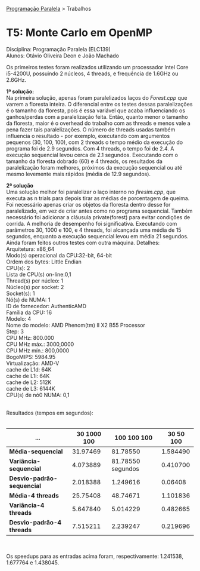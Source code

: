 [Programação Paralela](https://github.com/otaviodeon/elc139-2017a) > Trabalhos

# T5: Monte Carlo em OpenMP

Disciplina: Programação Paralela (ELC139)<br/>
Alunos: Otávio Oliveira Deon e João Machado

Os primeiros testes foram realizados utilizando um processador Intel Core i5-4200U, possuindo 2 núcleos, 4 threads, e frequência de 1.6GHz ou 2.6GHz.

**1ª solução:** <br>
Na primeira solução, apenas foram paralelizados laços do *Forest.cpp* que varrem a floresta inteira. O diferencial entre os testes dessas paralelizações é o tamanho da floresta, pois é essa variável que acaba influenciando os ganhos/perdas com a paralelização feita. Então, quanto menor o tamanho da floresta, maior é o overhead do trabalho com as threads e menos vale a pena fazer tais paralelizações. O número de threads usadas também influencia o resultado - por exemplo, executando com argumentos pequenos (30, 100, 100), com 2 threads o tempo médio da execução do programa foi de 2.9 segundos. Com 4 threads, o tempo foi de 2.4. A execução sequencial levou cerca de 2.1 segundos.
Executando com o tamanho da floresta dobrado (60) e 4 threads, os resultados da paralelização foram melhores, próximos da execução sequencial ou até mesmo levemente mais rápidos (média de 12.9 segundos). 

**2ª solução** <br>
Uma solução melhor foi paralelizar o laço interno no *firesim.cpp*, que executa as n trials para depois tirar as médias de porcentagem de queima. Foi necessário apenas criar os objetos da floresta dentro desse for paralelizado, em vez de criar antes como no programa sequencial. Também necessário foi adicionar a cláusula private(forest) para evitar condições de corrida. A melhoria de desempenho foi significativa. Executando com parâmetros 30, 1000 e 100, e 4 threads, foi alcançada uma média de 15 segundos, enquanto a execução sequencial levou em média 21 segundos. <br>
Ainda foram feitos outros testes com outra máquina. Detalhes:<br>
Arquitetura:           x86_64<br>
Modo(s) operacional da CPU:32-bit, 64-bit<br>
Ordem dos bytes:       Little Endian<br>
CPU(s):                2<br>
Lista de CPU(s) on-line:0,1<br>
Thread(s) per núcleo: 1<br>
Núcleo(s) por socket: 2<br>
Socket(s):             1<br>
Nó(s) de NUMA:        1<br>
ID de fornecedor:      AuthenticAMD<br>
Família da CPU:       16<br>
Modelo:                4<br>
Nome do modelo:        AMD Phenom(tm) II X2 B55 Processor<br>
Step:                  3<br>
CPU MHz:               800.000<br>
CPU MHz máx.:         3000,0000<br>
CPU MHz mín.:         800,0000<br>
BogoMIPS:              5984.95<br>
Virtualização:       AMD-V<br>
cache de L1d:          64K<br>
cache de L1i:          64K<br>
cache de L2:           512K<br>
cache de L3:           6144K<br>
CPU(s) de nó0 NUMA:   0,1<br><br>

Resultados (tempos em segundos): <br><br>

...                 | **30 1000 100** | **100 100 100** | **30 50 100**
---|---|---|---
**Média-sequencial**|31.97469|81.78550|1.584490
**Variância-sequencial**|4.073889|81.78550 segundos|0.410700
**Desvio-padrão-sequencial**|2.018388|1.249616|0.06408
**Média-4 threads**|25.75408| 48.74671|1.101836
**Variância-4 threads**|5.647840|5.014229|0.482665
**Desvio-padrão-4 threads**|7.515211|2.239247|0.219696

<br>

Os speedups para as entradas acima foram, respectivamente: 1.241538, 1.677764 e 1.438045.

